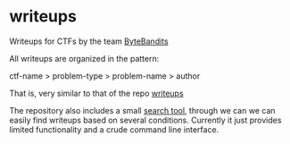 # writeups

Writeups for CTFs by the team [ByteBandits](https://ctftime.org/team/13691)

All writeups are organized in the pattern:

ctf-name > problem-type > problem-name > author

That is, very similar to that of the repo [writeups](https://github.com/ctfs/write-ups-2015)

The repository also includes a small [search tool](search.py), through we can we can easily find writeups based on several conditions. Currently it just provides limited functionality and a crude command line interface.
